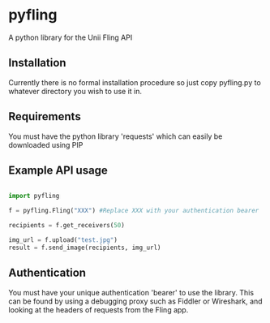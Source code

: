 pyfling
=======

A python library for the Unii Fling API

Installation
------------

Currently there is no formal installation procedure so just copy pyfling.py
to whatever directory you wish to use it in.

Requirements
------------

You must have the python library 'requests' which can easily be downloaded using PIP

Example API usage
-----------------

```python

import pyfling

f = pyfling.Fling("XXX") #Replace XXX with your authentication bearer

recipients = f.get_receivers(50)

img_url = f.upload("test.jpg")
result = f.send_image(recipients, img_url)
```

Authentication
-----------------

You must have your unique authentication 'bearer' to use the library.
This can be found by using a debugging proxy such as Fiddler or Wireshark,
and looking at the headers of requests from the Fling app.